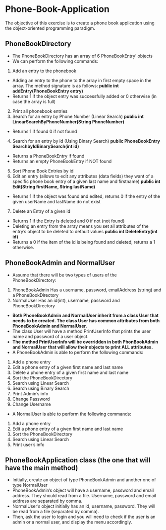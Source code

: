 # Phone-Book-Application
The objective of this exercise is to create a phone book application using the object-oriented programming paradigm.
## PhoneBookDirectory
- The PhoneBookDirectory has an array of 6 PhoneBookEntry’ objects
- We can perform the following commands:
 1. Add an entry to the phonebook
  - Adding an entry to the phone to the array in first empty space in the array. The method signature is as follows: 
   **public int addEntry(PhoneBookEntry entry)**
  - Returns 1 if the object entry was successfully added or 0 otherwise (in case the array is full)
 2. Print all phonebook entries
 3. Search for an entry by Phone Number (Linear Search)
   **public int LinearSearchByPhoneNumber(String PhoneNumber)**
  - Returns 1 if found 0 if not found
 4. Search for an entry by id (Using Binary Search)
   **public PhoneBookEntry SearchbyIdBinarySearch(int id)**
  - Returns a PhoneBookEntry if found
  - Returns an empty PhoneBookEntry if NOT found
 5. Sort Phone Book Entries by id
 6. Edit an entry (allows to edit any attributes (data fields) they want of a specific phone book entry of a given last name and firstname)
   **public int Edit(String firstName, String lastName)**
  - Returns 1 if the object was found and edited, returns 0 if the entry of the given userName and lastName do not exist
 7. Delete an Entry of a given id
  - Returns 1 if the Entry is deleted and 0 if not (not found)
  - Deleting an entry from the array means you set all attributes of the entry’s object to be deleted to default values
   **public int DeleteEntry(int id)**
  - Returns a 0 if the item of the id is being found and deleted, returns a 1 otherwise.
## PhoneBookAdmin and NormalUser
 - Assume that there will be two types of users of the PhoneBookDirectory:
  1. PhoneBookAdmin
   Has a username, password, emailAddress (string) and a PhoneBookDirectory
  2. NormalUser
   Has an id(int), username, password and PhoneBookDirectory
   - **Both PhoneBookAdmin and NormalUser inherit from a class User that needs to be created. The class User has common attributes from both PhoneBookAdmin and NormalUser.**
   - The class User will have a method PrintUserInfo that prints the user name and password of a user object.
   - **The method PrintUserInfo will be overridden in both PhonBookAdmin and NormalUser
that will allow their objects to print ALL attributes.**
 - A PhoneBookAdmin is able to perform the following commands:
  1. Add a phone entry
  2. Edit a phone entry of a given first name and last name
  3. Delete a phone entry of a given first name and last name
  4. Sort the PhoneBookDirectory
  5. Search using Linear Search
  6. Search using Binary Search
  7. Print Admin’s info
  8. Change Password
  9. Change Username
 - A NormalUser is able to perform the following commands:
  1. Add a phone entry
  2. Edit a phone entry of a given first name and last name
  3. Sort the PhoneBookDirectory
  4. Search using Linear Search
  5. Print user’s info
## PhoneBookApplication class (the one that will have the main method)
 - Initially, create an object of type PhoneBookAdmin and another one of type NormalUser
 - PhoneBookAdmin’s object will have a username, password and email address. They should read from a file. Username, password and email address are separated by comma.
 - NormalUser’s object initially has an id, username, password. They will be read from a file (separated by comma).
 - Then, ask the user to login and you will need to check if the user is an admin or a normal user, and display the menu accordingly.
